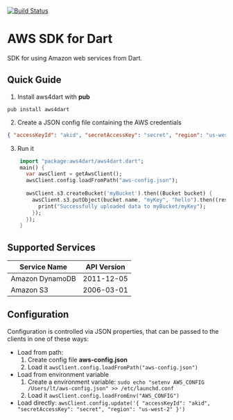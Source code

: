 [![Build Status](https://drone.io/github.com/ltackmann/aws4dart/status.png)](https://drone.io/github.com/ltackmann/aws4dart/latest)

AWS SDK for Dart
================
SDK for using Amazon web services from Dart.

Quick Guide
-----------

1. Install aws4dart with **pub**
```
pub install aws4dart
```

2. Create a JSON config file containing the AWS credentials
```json
{ "accessKeyId": "akid", "secretAccessKey": "secret", "region": "us-west-2" }
```

3. Run it
```dart
    import "package:aws4dart/aws4dart.dart";
    main() {
      var awsClient = getAwsClient();
      awsClient.config.loadFromPath("aws-config.json");
  
      awsClient.s3.createBucket('myBucket').then((Bucket bucket) {
        awsClient.s3.putObject(bucket.name, "myKey", "hello").then((resp) {
          print("Successfully uploaded data to myBucket/myKey");
        });
      });
    }
```

Supported Services
------------------
<table>
  <thead>
    <th>Service Name</th>
    <th>API Version</th>
  </thead>
  <tbody>
    <!--tr>
      <td>Auto Scaling</td>
      <td>2011-01-01</td>
    </tr>
    <tr>
      <td>AWS CloudFormation</td>
      <td>2010-05-15</td>
    </tr>
    <tr>
      <td>Amazon CloudFront</td>
      <td>2012-05-05</td>
    </tr>
    <tr>
      <td>Amazon CloudWatch</td>
      <td>2010-08-01</td>
    </tr>
    <tr>
      <td>Amazon CloudSearch</td>
      <td>2011-02-01</td>
    </tr>
    <tr>
      <td>AWS Data Pipeline</td>
      <td>2012-10-29</td>
    </tr>
    <tr>
      <td>AWS Direct Connect</td>
      <td>2012-10-25</td>
    </tr-->
    <tr>
      <td>Amazon DynamoDB</td>
      <td>2011-12-05</td>
    </tr>
    <!--tr>
      <td>Amazon Elastic Compute Cloud</td>
      <td>2012-12-01</td>
    </tr>
    <tr>
      <td>Amazon ElastiCache</td>
      <td>2012-11-15</td>
    </tr>
    <tr>
      <td>Amazon Glacier</td>
      <td>2012-06-01</td>
    </tr>
    <tr>
      <td>Amazon Route 53</td>
      <td>2012-12-12</td>
    </tr>
    <tr>
      <td>AWS Elastic Beanstalk</td>
      <td>2010-12-01</td>
    </tr>
    <tr>
      <td>Elastic Load Balancing</td>
      <td>2012-06-01</td>
    </tr>
    <tr>
      <td>Amazon Elastic MapReduce</td>
      <td>2009-03-31</td>
    </tr>
    <tr>
      <td>Amazon Elastic Transcoder</td>
      <td>2012-09-25</td>
    </tr>
    <tr>
      <td>AWS Identity and Access Management</td>
      <td>2010-05-08</td>
    </tr>
    <tr>
      <td>AWS Import/Export</td>
      <td>2010-06-01</td>
    </tr>
    <tr>
      <td>AWS OpsWorks</td>
      <td>2013-02-18</td>
    </tr>
    <tr>
      <td>Amazon Relational Database Service (Beta)</td>
      <td>2012-07-31</td>
    </tr>
    <tr>
      <td>Amazon Redshift</td>
      <td>2012-12-01</td>
    </tr-->
    <tr>
      <td>Amazon S3</td>
      <td>2006-03-01</td>
    </tr>
    <!--tr>
      <td>Amazon SimpleDB</td>
      <td>2009-04-15</td>
    </tr>
    <tr>
      <td>Amazon Simple Workflow Service</td>
      <td>2012-01-25</td>
    </tr>
    <tr>
      TODO next
      <td>Amazon Simple Email Service</td>
      <td>2010-12-01</td>
    </tr>
    <tr>
      <td>Amazon Simple Notification Service</td>
      <td>2010-03-31</td>
    </tr>
    <tr>
      TODO next
      <td>Amazon Simple Queue Service</td>
      <td>2012-11-05</td>
    </tr>
    <tr>
      <td>AWS Storage Gateway</td>
      <td>2012-06-30</td>
    </tr>
    <tr>
       TODO likely a part of DynamoDB
      <td>AWS Security Token Service</td>
      <td>2011-06-15</td>
    </tr-->
  </tbody>
</table>

Configuration
-------------
Configuration is controlled via JSON properties, that can be passed to the clients in one of these ways:

* Load from path: 
  1. Create config file **aws-config.json** 
  1. Load it ```awsClient.config.loadFromPath("aws-config.json")```
* Load from environment variable
  1. Create a environment variable: ```sudo echo "setenv AWS_CONFIG /Users/lt/aws-config.json" >> /etc/launchd.conf```
  1. Load it ```awsClient.config.loadFromEnv("AWS_CONFIG")```
* Load directly: ```awsClient.config.update('{ "accessKeyId": "akid", "secretAccessKey": "secret", "region": "us-west-2" }')```
